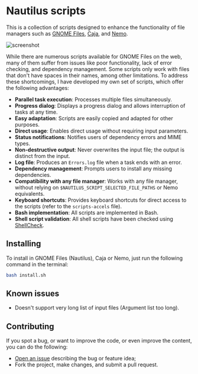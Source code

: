 # Nautilus scripts

This is a collection of scripts designed to enhance the functionality of file managers such as [GNOME Files](https://gitlab.gnome.org/GNOME/nautilus), [Caja](https://github.com/mate-desktop/caja), and [Nemo](https://github.com/linuxmint/nemo).

![screenshot](screenshot.png)

While there are numerous scripts available for GNOME Files on the web, many of them suffer from issues like poor functionality, lack of error checking, and dependency management. Some scripts only work with files that don't have spaces in their names, among other limitations. To address these shortcomings, I have developed my own set of scripts, which offer the following advantages:

- **Parallel task execution**: Processes multiple files simultaneously.
- **Progress dialog**: Displays a progress dialog and allows interruption of tasks at any time.
- **Easy adaptation**: Scripts are easily copied and adapted for other purposes.
- **Direct usage**: Enables direct usage without requiring input parameters.
- **Status notifications**: Notifies users of dependency errors and MIME types.
- **Non-destructive output**: Never overwrites the input file; the output is distinct from the input.
- **Log file**: Produces an `Errors.log` file when a task ends with an error.
- **Dependency management**: Prompts users to install any missing dependencies.
- **Compatibility with any file manager**: Works with any file manager, without relying on `$NAUTILUS_SCRIPT_SELECTED_FILE_PATHS` or Nemo equivalents.
- **Keyboard shortcuts**: Provides keyboard shortcuts for direct access to the scripts (refer to the `scripts-accels` file).
- **Bash implementation**: All scripts are implemented in Bash.
- **Shell script validation**: All shell scripts have been checked using [ShellCheck](https://github.com/koalaman/shellcheck).

## Installing

To install in GNOME Files (Nautilus), Caja or Nemo, just run the following command in the terminal:

```sh
bash install.sh
```

## Known issues

- Doesn't support very long list of input files (Argument list too long).

## Contributing

If you spot a bug, or want to improve the code, or even improve the content, you can do the following:

- [Open an issue](https://github.com/cfgnunes/nautilus-scripts/issues/new)
  describing the bug or feature idea;
- Fork the project, make changes, and submit a pull request.
